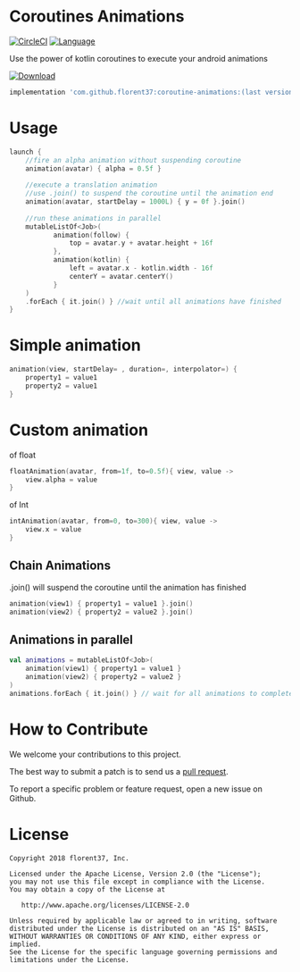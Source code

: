 # Coroutines Animations

[![CircleCI](https://circleci.com/gh/florent37/Coroutine-Animations/tree/master.svg?style=svg)](https://circleci.com/gh/florent37/Coroutine-Animations/tree/master)
[![Language](https://img.shields.io/badge/language-kotlin-brightgreen.svg)](https://github.com/florent37/Coroutine-Animations)

Use the power of kotlin coroutines to execute your android animations

[ ![Download](https://api.bintray.com/packages/florent37/maven/coroutine-animations/images/download.svg) ](https://bintray.com/florent37/maven/coroutine-animations/)
```groovy
implementation 'com.github.florent37:coroutine-animations:(last version)'
```

# Usage

```kotlin
launch {
    //fire an alpha animation without suspending coroutine
    animation(avatar) { alpha = 0.5f } 
 
    //execute a translation animation
    //use .join() to suspend the coroutine until the animation end
    animation(avatar, startDelay = 1000L) { y = 0f }.join()
 
    //run these animations in parallel
    mutableListOf<Job>(
           animation(follow) {
               top = avatar.y + avatar.height + 16f
           },
           animation(kotlin) {
               left = avatar.x - kotlin.width - 16f
               centerY = avatar.centerY()
           }
    )
    .forEach { it.join() } //wait until all animations have finished
}
```

# Simple animation

```kotlin
animation(view, startDelay= , duration=, interpolator=) { 
    property1 = value1 
    property2 = value1 
}
```

# Custom animation

of float
```kotlin
floatAnimation(avatar, from=1f, to=0.5f){ view, value ->
    view.alpha = value
}
```

of Int
```kotlin
intAnimation(avatar, from=0, to=300){ view, value ->
    view.x = value
}
```

## Chain Animations

.join() will suspend the coroutine until the animation has finished

```kotlin
animation(view1) { property1 = value1 }.join()
animation(view2) { property2 = value2 }.join()
```

## Animations in parallel

```kotlin
val animations = mutableListOf<Job>(
    animation(view1) { property1 = value1 }
    animation(view2) { property2 = value2 }
)
animations.forEach { it.join() } // wait for all animations to complete
```

# How to Contribute

We welcome your contributions to this project. 

The best way to submit a patch is to send us a [pull request](https://help.github.com/articles/about-pull-requests/). 

To report a specific problem or feature request, open a new issue on Github. 

# License

    Copyright 2018 florent37, Inc.

    Licensed under the Apache License, Version 2.0 (the "License");
    you may not use this file except in compliance with the License.
    You may obtain a copy of the License at

       http://www.apache.org/licenses/LICENSE-2.0

    Unless required by applicable law or agreed to in writing, software
    distributed under the License is distributed on an "AS IS" BASIS,
    WITHOUT WARRANTIES OR CONDITIONS OF ANY KIND, either express or implied.
    See the License for the specific language governing permissions and
    limitations under the License.
